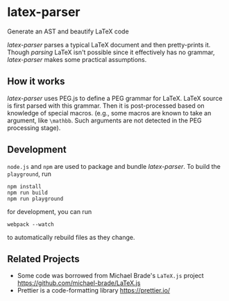 # latex-parser
Generate an AST and beautify LaTeX code

*latex-parser* parses a typical LaTeX document and
then pretty-prints it. Though *parsing* LaTeX isn't possible
since it effectively has no grammar, *latex-parser* makes some
practical assumptions.

## How it works

*latex-parser* uses PEG.js to define a PEG grammar for LaTeX.
LaTeX source is first parsed with this grammar. Then it is post-processed
based on knowledge of special macros. (e.g., some macros are known to take
an argument, like `\mathbb`. Such arguments are not detected in the PEG
processing stage).

## Development

`node.js` and `npm` are used to package and bundle *latex-parser*.
To build the `playground`, run

	npm install
	npm run build
	npm run playground

for development, you can run

	webpack --watch

to automatically rebuild files as they change.

## Related Projects

  * Some code was borrowed from Michael Brade's `LaTeX.js` project https://github.com/michael-brade/LaTeX.js
  * Prettier is a code-formatting library https://prettier.io/

